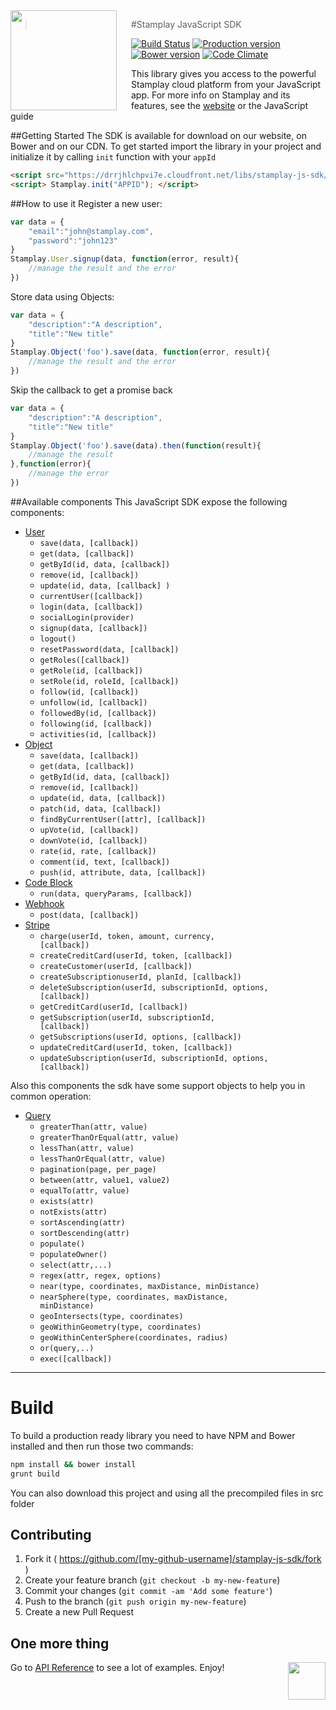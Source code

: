 <img src="https://editor.stamplay.com/img/logo-robot-no-neck.png" align="left" width="170px" height="160px"/>
<img align="left" width="0" height="160px" hspace="10"/>

> #Stamplay JavaScript SDK

[![Build Status](https://travis-ci.org/Stamplay/stamplay-js-sdk.svg?branch=master)](https://travis-ci.org/Stamplay/stamplay-js-sdk)
[![Production version](http://img.shields.io/badge/download-47%20kB-blue.svg)](https://raw.githubusercontent.com/Stamplay/stamplay-js-sdk/master/dist/stamplay.min.js)
[![Bower version](https://badge.fury.io/bo/stamplay-js-sdk.svg)](http://badge.fury.io/bo/stamplay-js-sdk)
[![Code Climate](https://codeclimate.com/github/Stamplay/stamplay-js-sdk/badges/gpa.svg)](https://codeclimate.com/github/Stamplay/stamplay-js-sdk)

This library  gives you access to the powerful Stamplay cloud platform from your JavaScript app. For more info on Stamplay and its features, see the <a href="https://stamplay.com">website</a> or the JavaScript guide
<br>

##Getting Started
The SDK is available for download on our website, on Bower and on our CDN. To get started import the library in your project and initialize it by calling `init` function with your `appId`
```HTML
<script src="https://drrjhlchpvi7e.cloudfront.net/libs/stamplay-js-sdk/2.0.5/stamplay.min.js"></script>
<script> Stamplay.init("APPID"); </script>
```

##How to use it
Register a new user:
```javascript
var data = {
	"email":"john@stamplay.com",
	"password":"john123"
}
Stamplay.User.signup(data, function(error, result){
	//manage the result and the error
})
```
Store data using Objects:
```javascript
var data = {
	"description":"A description",
	"title":"New title"
}
Stamplay.Object('foo').save(data, function(error, result){
	//manage the result and the error
})
```
Skip the callback to get a promise back
```javascript
var data = {
	"description":"A description",
	"title":"New title"
}
Stamplay.Object('foo').save(data).then(function(result){
	//manage the result
},function(error){
	//manage the error
})
```

##Available components
This JavaScript SDK expose the following components:
 
* [User](#user)
	* <code>save(data, [callback])</code>
  * <code>get(data, [callback])</code>
  * <code>getById(id, data, [callback])</code>
  * <code>remove(id, [callback])</code>
  * <code>update(id, data, [callback] )</code>
  * <code>currentUser([callback])</code>
  * <code>login(data, [callback])</code>
  * <code>socialLogin(provider)</code>
  * <code>signup(data, [callback])</code>
  * <code>logout()</code>
  * <code>resetPassword(data, [callback])</code>
  * <code>getRoles([callback])</code>
  * <code>getRole(id, [callback])</code>
  * <code>setRole(id, roleId, [callback])</code>
  * <code>follow(id, [callback])</code>
  * <code>unfollow(id, [callback])</code>
  * <code>followedBy(id, [callback])</code>
  * <code>following(id, [callback])</code>
  * <code>activities(id, [callback])</code>
* [Object](#custom-object)
	* <code>save(data, [callback])</code>
	* <code>get(data, [callback])</code>
	* <code>getById(id, data, [callback])</code>
	* <code>remove(id, [callback])</code>
	* <code>update(id, data, [callback])</code>
	* <code>patch(id, data, [callback])</code>
	* <code>findByCurrentUser([attr], [callback])</code>
	* <code>upVote(id, [callback])</code>
	* <code>downVote(id, [callback])</code>
	* <code>rate(id, rate, [callback])</code>
	* <code>comment(id, text, [callback])</code>
	* <code>push(id, attribute, data, [callback])</code>
* [Code Block](#codeblock)
	* <code>run(data, queryParams, [callback])</code> 
* [Webhook](#webhook)
	* <code>post(data, [callback])</code> 
* [Stripe](#stripe)
	* <code>charge(userId, token, amount, currency, [callback])</code> 
	* <code>createCreditCard(userId, token, [callback])</code> 
	* <code>createCustomer(userId, [callback])</code> 
	* <code>createSubscriptionuserId, planId, [callback])</code> 
	* <code>deleteSubscription(userId, subscriptionId, options, [callback])</code> 
	* <code>getCreditCard(userId, [callback])</code> 
	* <code>getSubscription(userId, subscriptionId, [callback])</code> 
	* <code>getSubscriptions(userId, options, [callback])</code> 
	* <code>updateCreditCard(userId, token, [callback])</code> 
	* <code>updateSubscription(userId, subscriptionId, options, [callback])</code> 


Also this components the sdk have some support objects to help you in common operation:

* [Query](#query)
	* <code>greaterThan(attr, value)</code> 
	* <code>greaterThanOrEqual(attr, value)</code> 
	* <code>lessThan(attr, value)</code> 
	* <code>lessThanOrEqual(attr, value)</code> 
	* <code>pagination(page, per_page)</code>
	* <code>between(attr, value1, value2)</code>
	* <code>equalTo(attr, value)</code> 
	* <code>exists(attr)</code> 
	* <code>notExists(attr)</code> 
	* <code>sortAscending(attr)</code> 
	* <code>sortDescending(attr)</code>
	* <code>populate()</code>
	* <code>populateOwner()</code>
	* <code>select(attr,...)</code>
	* <code>regex(attr, regex, options)</code>
	* <code>near(type, coordinates, maxDistance, minDistance)</code>
	* <code>nearSphere(type, coordinates, maxDistance, minDistance)</code>
	* <code>geoIntersects(type, coordinates)</code>
	* <code>geoWithinGeometry(type, coordinates)</code>
	* <code>geoWithinCenterSphere(coordinates, radius)</code>
	* <code>or(query,..)</code> 
	* <code>exec([callback])</code> 

-------------------------------------------------------

# Build
To build a production ready library you need to have NPM and Bower installed and then run those two commands:

```bash
npm install && bower install
grunt build
```
You can also download this project and using all the precompiled files in src folder


## Contributing

1. Fork it ( https://github.com/[my-github-username]/stamplay-js-sdk/fork )
2. Create your feature branch (`git checkout -b my-new-feature`)
3. Commit your changes (`git commit -am 'Add some feature'`)
4. Push to the branch (`git push origin my-new-feature`)
5. Create a new Pull Request


## One more thing
Go to [API Reference](https://stamplay.com/docs/jssdk/v2/reference) to see a lot of examples.
Enjoy!
<img align="right" src="https://editor.stamplay.com/img/logo-robot-no-neck.png" height=60>

